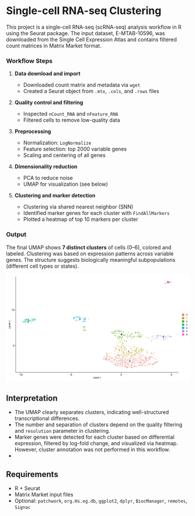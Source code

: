 # Single-cell RNA-seq Clustering 

This project is a single-cell RNA-seq (scRNA-seq) analysis workflow in R using the Seurat package. The input dataset, E-MTAB-10596, was downloaded from the Single Cell Expression Atlas and contains filtered count matrices in Matrix Market format.

### Workflow Steps

1. **Data download and import**

   * Downloaded count matrix and metadata via `wget`
   * Created a Seurat object from `.mtx`, `.cols`, and `.rows` files

2. **Quality control and filtering**

   * Inspected `nCount_RNA` and `nFeature_RNA`
   * Filtered cells to remove low-quality data

3. **Preprocessing**

   * Normalization: `LogNormalize`
   * Feature selection: top 2000 variable genes
   * Scaling and centering of all genes

4. **Dimensionality reduction**

   * PCA to reduce noise
   * UMAP for visualization (see below)

5. **Clustering and marker detection**

   * Clustering via shared nearest neighbor (SNN)
   * Identified marker genes for each cluster with `FindAllMarkers`
   * Plotted a heatmap of top 10 markers per cluster

### Output

The final UMAP shows **7 distinct clusters** of cells (0–6), colored and labeled. Clustering was based on expression patterns across variable genes. The structure suggests biologically meaningful subpopulations (different cell types or states).

![UMAP](./umap.jpeg)

## Interpretation

* The UMAP clearly separates clusters, indicating well-structured transcriptional differences.
* The number and separation of clusters depend on the quality filtering and `resolution` parameter in clustering.
* Marker genes were detected for each cluster based on differential expression, filtered by log-fold change, and visualized via heatmap. However, cluster annotation was not performed in this workflow.
* 
## Requirements

* R + Seurat
* Matrix Market input files
* Optional: `patchwork`, `org.Hs.eg.db`, `ggplot2`, `dplyr`, `BiocManager`, `remotes`, `Signac`


